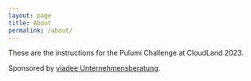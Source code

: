 ```yaml
---
layout: page
title: About
permalink: /about/
---
```


These are the instructions for the Pulumi Challenge at CloudLand 2023.

Sponsored by [viadee Unternehmensberatung](https://viadee.de).